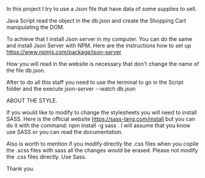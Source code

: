 In this project I try to use a Json file that have data of some supplies to sell. 

Java Script read the object in the db.json and create the Shopping Cart manipulating the DOM. 

To achieve that I install Json server in my computer. You can do the same and install Json Server with NPM. Here are the instructions how to set up https://www.npmjs.com/package/json-server

How you will read in the website is necessary that don't change the name of the file db.json. 

After to do all this staff you need to use the terminal to go in the Script folder and the execute json-server --watch db.json

ABOUT THE STYLE. 

If you would like to modify to change the stylesheets you will need to install SASS. Here is the official website https://sass-lang.com/install but you can do it with the command: 
npm install -g sass . I will assume that you know use SASS or you can read the documentation. 

Also is worth to mention if you modify directly the .css files when you copile the .scss files with sass all the changes would be erased. Please not modify the .css files directly. Use Sass. 

Thank you. 


